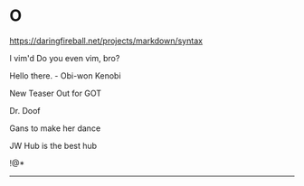 # O

https://daringfireball.net/projects/markdown/syntax

I vim'd
Do you even vim, bro?

Hello there. - Obi-won Kenobi

New Teaser Out for GOT

Dr. Doof

Gans to make her dance

JW Hub is the best hub

!@*

________